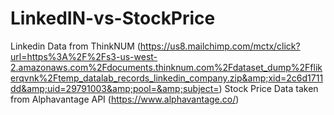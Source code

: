 # LinkedIN-vs-StockPrice
Linkedin Data from ThinkNUM (https://us8.mailchimp.com/mctx/click?url=https%3A%2F%2Fs3-us-west-2.amazonaws.com%2Fdocuments.thinknum.com%2Fdataset_dump%2Fflikerqvnk%2Ftemp_datalab_records_linkedin_company.zip&amp;xid=2c6d1711dd&amp;uid=29791003&amp;pool=&amp;subject=)
Stock Price Data taken from Alphavantage API (https://www.alphavantage.co/)
